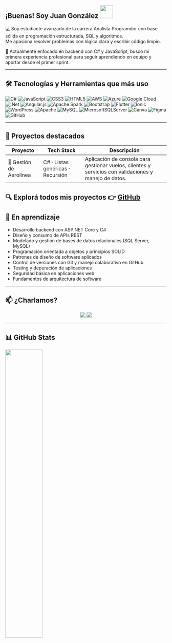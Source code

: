 ## ¡Buenas! Soy Juan González <img src="https://raw.githubusercontent.com/iampavangandhi/iampavangandhi/master/gifs/Hi.gif" width="40" />

💻 Soy estudiante avanzado de la carrera Analista Programdor con base sólida en programación estructurada, SQL y algoritmos.  
Me apasiona resolver problemas con lógica clara y escribir código limpio.

🚀 Actualmente enfocado en backend con C# y JavaScript, busco mi primera experiencia profesional para seguir aprendiendo en equipo y aportar desde el primer sprint.

---

## 🛠️ Tecnologías y Herramientas que más uso
![C#](https://img.shields.io/badge/c%23-%23239120.svg?style=for-the-badge&logo=csharp&logoColor=white) ![JavaScript](https://img.shields.io/badge/javascript-%23323330.svg?style=for-the-badge&logo=javascript&logoColor=%23F7DF1E) ![CSS3](https://img.shields.io/badge/css3-%231572B6.svg?style=for-the-badge&logo=css3&logoColor=white) ![HTML5](https://img.shields.io/badge/html5-%23E34F26.svg?style=for-the-badge&logo=html5&logoColor=white) ![AWS](https://img.shields.io/badge/AWS-%23FF9900.svg?style=for-the-badge&logo=amazon-aws&logoColor=white) ![Azure](https://img.shields.io/badge/azure-%230072C6.svg?style=for-the-badge&logo=microsoftazure&logoColor=white) ![Google Cloud](https://img.shields.io/badge/GoogleCloud-%234285F4.svg?style=for-the-badge&logo=google-cloud&logoColor=white) ![.Net](https://img.shields.io/badge/.NET-5C2D91?style=for-the-badge&logo=.net&logoColor=white) ![Angular.js](https://img.shields.io/badge/angular.js-%23E23237.svg?style=for-the-badge&logo=angularjs&logoColor=white) ![Apache Spark](https://img.shields.io/badge/Apache%20Spark-FDEE21?style=for-the-badge&logo=apachespark&logoColor=black) ![Bootstrap](https://img.shields.io/badge/bootstrap-%238511FA.svg?style=for-the-badge&logo=bootstrap&logoColor=white) ![Flutter](https://img.shields.io/badge/Flutter-%2302569B.svg?style=for-the-badge&logo=Flutter&logoColor=white) ![Ionic](https://img.shields.io/badge/Ionic-%233880FF.svg?style=for-the-badge&logo=Ionic&logoColor=white) ![WordPress](https://img.shields.io/badge/WordPress-%23117AC9.svg?style=for-the-badge&logo=WordPress&logoColor=white) ![Apache](https://img.shields.io/badge/apache-%23D42029.svg?style=for-the-badge&logo=apache&logoColor=white) ![MySQL](https://img.shields.io/badge/mysql-4479A1.svg?style=for-the-badge&logo=mysql&logoColor=white) ![MicrosoftSQLServer](https://img.shields.io/badge/Microsoft%20SQL%20Server-CC2927?style=for-the-badge&logo=microsoft%20sql%20server&logoColor=white) ![Canva](https://img.shields.io/badge/Canva-%2300C4CC.svg?style=for-the-badge&logo=Canva&logoColor=white) ![Figma](https://img.shields.io/badge/figma-%23F24E1E.svg?style=for-the-badge&logo=figma&logoColor=white) ![GitHub](https://img.shields.io/badge/github-%23121011.svg?style=for-the-badge&logo=github&logoColor=white)

---

## 📂 Proyectos destacados

| Proyecto                          | Tech Stack                        | Descripción                                                               |
|----------------------------------|---------------------------------|---------------------------------------------------------------------------|
| 🎯 Gestión de Aerolínea           | C# · Listas genéricas · Recursión | Aplicación de consola para gestionar vuelos, clientes y servicios con validaciones y manejo de datos. |

🔍 Explorá todos mis proyectos 👉 [GitHub](https://github.com/juanj28?tab=repositories)
---

## 🚧 En aprendizaje

- Desarrollo backend con ASP.NET Core y C#
- Diseño y consumo de APIs REST
- Modelado y gestión de bases de datos relacionales (SQL Server, MySQL)
- Programación orientada a objetos y principios SOLID
- Patrones de diseño de software aplicados
- Control de versiones con Git y manejo colaborativo en GitHub
- Testing y depuración de aplicaciones
- Seguridad básica en aplicaciones web
- Fundamentos de arquitectura de software

---

## 📫 ¿Charlamos?

<div align="center">
  <a href="https://www.linkedin.com/in/jgonzalez25" target="_blank">
    <img src="https://img.shields.io/badge/-LinkedIn-%230077B5?style=for-the-badge&logo=linkedin&logoColor=white">
  </a> 
  <a href = "mailto:j.gonzalez.jf27@gmail.com">
    <img src="https://img.shields.io/badge/-Gmail-%23333?style=for-the-badge&logo=gmail&logoColor=white">
  </a>
</div>

---

## 📊 GitHub Stats

<div align="left">
  <img src="https://github-readme-stats.vercel.app/api?username=juanj28&show_icons=true&theme=radical&hide_border=true" width="48%" />
</div>
